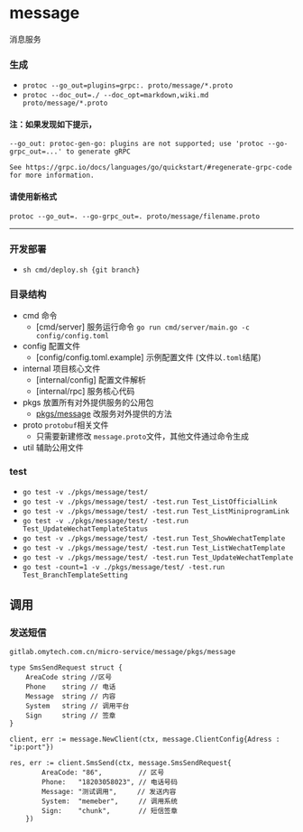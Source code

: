 # message

消息服务

### 生成
- `protoc --go_out=plugins=grpc:. proto/message/*.proto`
- `protoc --doc_out=./ --doc_opt=markdown,wiki.md proto/message/*.proto`

#### 注：如果发现如下提示，
```
--go_out: protoc-gen-go: plugins are not supported; use 'protoc --go-grpc_out=...' to generate gRPC

See https://grpc.io/docs/languages/go/quickstart/#regenerate-grpc-code for more information.
```
#### 请使用新格式
`protoc --go_out=. --go-grpc_out=. proto/message/filename.proto`

---


### 开发部署

- `sh cmd/deploy.sh {git branch}`


### 目录结构
- cmd 命令
    - [cmd/server] 服务运行命令 `go run cmd/server/main.go -c config/config.toml`
- config 配置文件
    - [config/config.toml.example] 示例配置文件 (文件以`.toml`结尾)
- internal 项目核心文件
    - [internal/config] 配置文件解析
    - [internal/rpc] 服务核心代码
- pkgs 放置所有对外提供服务的公用包
    - [pkgs/message](./pkgs/message) 改服务对外提供的方法
- proto `protobuf`相关文件
    - 只需要新建修改 `message.proto`文件，其他文件通过命令生成
- util 辅助公用文件

### test

- `go test -v ./pkgs/message/test/`
- `go test -v ./pkgs/message/test/ -test.run Test_ListOfficialLink`
- `go test -v ./pkgs/message/test/ -test.run Test_ListMiniprogramLink`
- `go test -v ./pkgs/message/test/ -test.run Test_UpdateWechatTemplateStatus`
- `go test -v ./pkgs/message/test/ -test.run Test_ShowWechatTemplate`
- `go test -v ./pkgs/message/test/ -test.run Test_ListWechatTemplate`
- `go test -v ./pkgs/message/test/ -test.run Test_UpdateWechatTemplate`
- `go test -count=1 -v ./pkgs/message/test/ -test.run Test_BranchTemplateSetting`


## 调用

### 发送短信
```
gitlab.omytech.com.cn/micro-service/message/pkgs/message

type SmsSendRequest struct {
	AreaCode string //区号
	Phone    string // 电话
	Message  string // 内容
	System   string // 调用平台
	Sign     string // 签章
}

client, err := message.NewClient(ctx, message.ClientConfig{Adress : "ip:port"})

res, err := client.SmsSend(ctx, message.SmsSendRequest{
        AreaCode: "86",         // 区号
		Phone:   "18203058023", // 电话号码
		Message: "测试调用",     // 发送内容
		System:  "memeber",     // 调用系统
		Sign:    "chunk",       // 短信签章
	})
```
